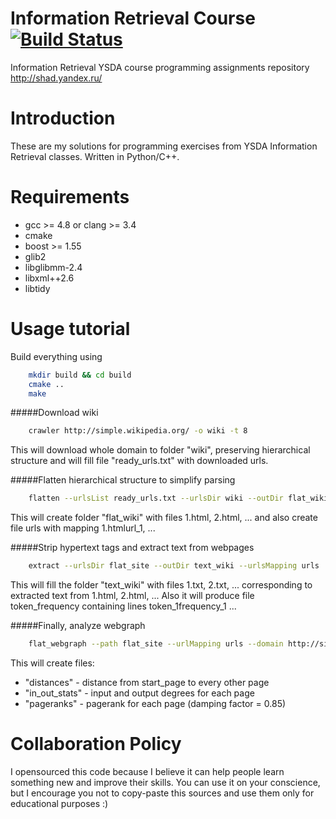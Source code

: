 # Information Retrieval Course [![Build Status](https://travis-ci.org/IIoTeP9HuY/Information_Retrieval_Class.png?branch=master)](https://travis-ci.org/IIoTeP9HuY/Information_Retrieval_Class)

Information Retrieval YSDA course programming assignments repository
http://shad.yandex.ru/

Introduction
============

These are my solutions for programming exercises from YSDA Information Retrieval classes. Written in Python/C++.

Requirements
============
* gcc >= 4.8 or clang >= 3.4
* cmake
* boost >= 1.55
* glib2
* libglibmm-2.4
* libxml++2.6
* libtidy

Usage tutorial
============

Build everything using
```bash
    mkdir build && cd build
    cmake ..
    make
```

#####Download wiki
```bash
    crawler http://simple.wikipedia.org/ -o wiki -t 8
```
This will download whole domain to folder "wiki", preserving hierarchical structure and will
fill file "ready_urls.txt" with downloaded urls.

#####Flatten hierarchical structure to simplify parsing
```bash
    flatten --urlsList ready_urls.txt --urlsDir wiki --outDir flat_wiki --urlsMapping urls
```
This will create folder "flat_wiki" with files 1.html, 2.html, ...
and also create file urls with mapping 1.html<tab>url_1, ...

#####Strip hypertext tags and extract text from webpages
```bash
    extract --urlsDir flat_site --outDir text_wiki --urlsMapping urls
```
This will fill the folder "text_wiki" with files 1.txt, 2.txt, ... corresponding to extracted
text from 1.html, 2.html, ...
Also it will produce file token_frequency containing lines token_1<tab>frequency_1 ...

#####Finally, analyze webgraph
```bash
    flat_webgraph --path flat_site --urlMapping urls --domain http://simple.wikipedia.org/ --start_page http://simple.wikipedia.org/wiki/Main_Page
```
This will create files:
* "distances" - distance from start_page to every other page
* "in_out_stats" - input and output degrees for each page
* "pageranks" - pagerank for each page (damping factor = 0.85)

Collaboration Policy
==========

I opensourced this code because I believe it can help people learn something new and improve their skills.
You can use it on your conscience, but I encourage you not to copy-paste this sources and use
them only for educational purposes :)
